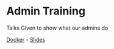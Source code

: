 # Admin Training
Talks Given to show what our admins do

[Docker](./docker) - [Slides](https://redbrick.github.io/admin-training/docker/)
